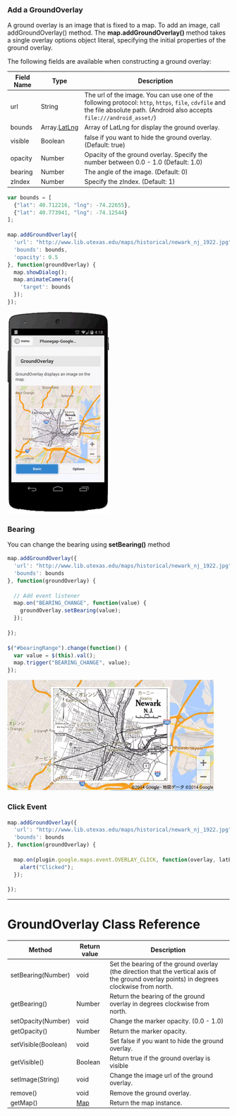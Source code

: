 ### Add a GroundOverlay
A ground overlay is an image that is fixed to a map. To add an image, call addGroundOverlay() method.
The **map.addGroundOverlay()** method takes a single overlay options object literal, specifying the initial properties of the ground overlay.

The following fields are available when constructing a ground overlay:

Field Name | Type | Description
----|------|----
url | String | The url of the image. You can use one of the following protocol: `http`, `https`, `file`, `cdvfile` and the file absolute path. (Android also accepts `file:///android_asset/`)
bounds | Array.[LatLng](../LatLng/README.md) | Array of LatLng for display the ground overlay.
visible | Boolean | false if you want to hide the ground overlay. (Default: true)
opacity | Number | Opacity of the ground overlay. Specify the number between 0.0 - 1.0  (Default: 1.0)
bearing | Number | The angle of the image. (Default: 0)
zIndex | Number | Specify the zIndex. (Default: 1)

```js
var bounds = [
  {"lat": 40.712216, "lng": -74.22655},
  {"lat": 40.773941, "lng": -74.12544}
];

map.addGroundOverlay({
  'url': "http://www.lib.utexas.edu/maps/historical/newark_nj_1922.jpg",
  'bounds': bounds,
  'opacity': 0.5
}, function(groundOverlay) {
  map.showDialog();
  map.animateCamera({
    'target': bounds
  });
});
```
![image](ground_overlay.gif)

### Bearing
You can change the bearing using **setBearing()** method
```js
map.addGroundOverlay({
  'url': "http://www.lib.utexas.edu/maps/historical/newark_nj_1922.jpg",
  'bounds': bounds
}, function(groundOverlay) {

  // Add event listener
  map.on("BEARING_CHANGE", function(value) {
    groundOverlay.setBearing(value);
  });

});

$("#bearingRange").change(function() {
  var value = $(this).val();
  map.trigger("BEARING_CHANGE", value);
});
```
![img](rotation.gif)


### Click Event
```js
map.addGroundOverlay({
  'url': "http://www.lib.utexas.edu/maps/historical/newark_nj_1922.jpg",
  'bounds': bounds
}, function(groundOverlay) {

  map.on(plugin.google.maps.event.OVERLAY_CLICK, function(overlay, latLng) {
    alert("Clicked");
  });

});
```

***
# GroundOverlay Class Reference
Method | Return value | Description
----|------|----
setBearing(Number) | void | Set the bearing of the ground overlay (the direction that the vertical axis of the ground overlay points) in degrees clockwise from north.
getBearing() | Number | Return the bearing of the ground overlay in degrees clockwise from north.
setOpacity(Number) | void | Change the marker opacity. (0.0 - 1.0)
getOpacity() | Number | Return the marker opacity.
setVisible(Boolean) | void  | Set false if you want to hide the ground overlay.
getVisible() | Boolean  | Return true if the ground overlay is visible
setImage(String) | void  | Change the image url of the ground overlay.
remove() | void  | Remove the ground overlay.
getMap() | [Map](../Map/README.md)  | Return the map instance.
